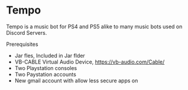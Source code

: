 # Tempo
Tempo is a music bot for PS4 and PS5 alike to many music bots used on Discord Servers.

  Prerequisites
- Jar fles, Included in Jar flder
- VB-CABLE Virtual Audio Device, https://vb-audio.com/Cable/
- Two Playstation consoles
- Two Paystation accounts
- New gmail account with allow less secure apps on
